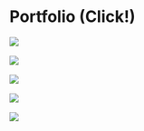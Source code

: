 # Portfolio (Click!)
<a href="https://github.com/SiHoonChris/CodingPythonProject1_Financial_Report_Downloader">
 <img src="https://user-images.githubusercontent.com/109140000/208286079-c5e25b13-96c1-4f1b-8313-36fcdbe7bc5f.png">
</a>  
<br><br>
<a href="https://github.com/SiHoonChris/CodingPythonProject2_Technical_Indicators">
 <img src="https://user-images.githubusercontent.com/109140000/210166215-7b9d0c79-0e8e-42ff-94a5-13fc3ce81c4c.png">
</a>  
<br><br>
<a href="https://github.com/SiHoonChris/CodingJavaProject1_Blackjack">
 <img src="https://user-images.githubusercontent.com/109140000/206840642-b597c0ba-c885-4f71-988d-22963822342a.png">
</a>  
<br><br>
<a href="https://github.com/SiHoonChris/CodingJavaProject2_Minesweeper">
 <img src="https://user-images.githubusercontent.com/109140000/204074033-ecf0daad-34fb-4190-b01c-27b009e00315.png">
</a>  
<br><br>
<a href="https://github.com/SiHoonChris/CodingJavaProject4_Portfolio_Builder">
 <img src="https://user-images.githubusercontent.com/109140000/217211758-3e4c8342-001e-4373-bd84-80fb857fefc7.gif">
</a>  
